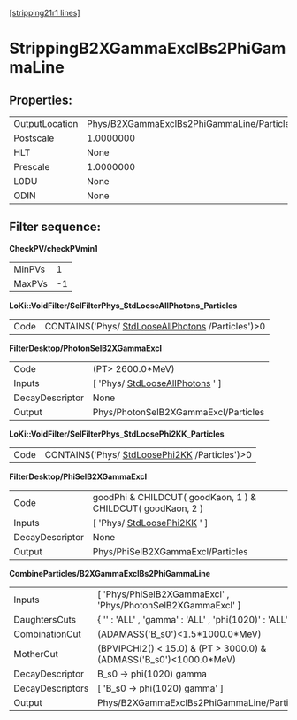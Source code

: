 [[stripping21r1 lines]](./stripping21r1-radiative)

# StrippingB2XGammaExclBs2PhiGammaLine

## Properties:

|                |                                            |
|----------------|--------------------------------------------|
| OutputLocation | Phys/B2XGammaExclBs2PhiGammaLine/Particles |
| Postscale      | 1.0000000                                  |
| HLT            | None                                       |
| Prescale       | 1.0000000                                  |
| L0DU           | None                                       |
| ODIN           | None                                       |

## Filter sequence:

**CheckPV/checkPVmin1**

|        |     |
|--------|-----|
| MinPVs | 1   |
| MaxPVs | -1  |

**LoKi::VoidFilter/SelFilterPhys_StdLooseAllPhotons_Particles**

|      |                                                                                          |
|------|------------------------------------------------------------------------------------------|
| Code | CONTAINS('Phys/ [StdLooseAllPhotons](./stripping21r1-stdlooseallphotons) /Particles')\>0 |

**FilterDesktop/PhotonSelB2XGammaExcl**

|                 |                                                                         |
|-----------------|-------------------------------------------------------------------------|
| Code            | (PT\> 2600.0\*MeV)                                                      |
| Inputs          | [ 'Phys/ [StdLooseAllPhotons](./stripping21r1-stdlooseallphotons) ' ] |
| DecayDescriptor | None                                                                    |
| Output          | Phys/PhotonSelB2XGammaExcl/Particles                                    |

**LoKi::VoidFilter/SelFilterPhys_StdLoosePhi2KK_Particles**

|      |                                                                                  |
|------|----------------------------------------------------------------------------------|
| Code | CONTAINS('Phys/ [StdLoosePhi2KK](./stripping21r1-stdloosephi2kk) /Particles')\>0 |

**FilterDesktop/PhiSelB2XGammaExcl**

|                 |                                                                 |
|-----------------|-----------------------------------------------------------------|
| Code            | goodPhi & CHILDCUT( goodKaon, 1 ) & CHILDCUT( goodKaon, 2 )     |
| Inputs          | [ 'Phys/ [StdLoosePhi2KK](./stripping21r1-stdloosephi2kk) ' ] |
| DecayDescriptor | None                                                            |
| Output          | Phys/PhiSelB2XGammaExcl/Particles                               |

**CombineParticles/B2XGammaExclBs2PhiGammaLine**

|                  |                                                                        |
|------------------|------------------------------------------------------------------------|
| Inputs           | [ 'Phys/PhiSelB2XGammaExcl' , 'Phys/PhotonSelB2XGammaExcl' ]         |
| DaughtersCuts    | { '' : 'ALL' , 'gamma' : 'ALL' , 'phi(1020)' : 'ALL' }                 |
| CombinationCut   | (ADAMASS('B_s0')\<1.5\*1000.0\*MeV)                                    |
| MotherCut        | (BPVIPCHI2() \< 15.0) & (PT \> 3000.0) & (ADMASS('B_s0')\<1000.0\*MeV) |
| DecayDescriptor  | B_s0 -\> phi(1020) gamma                                               |
| DecayDescriptors | [ 'B_s0 -\> phi(1020) gamma' ]                                       |
| Output           | Phys/B2XGammaExclBs2PhiGammaLine/Particles                             |
